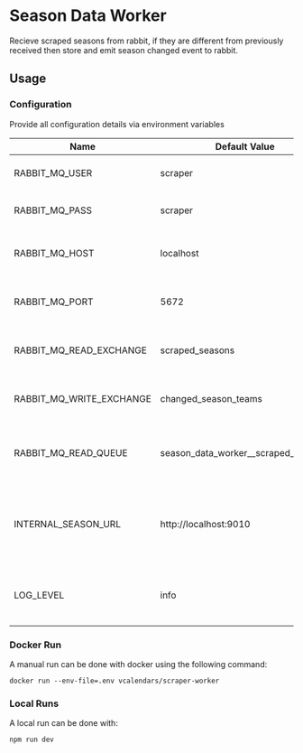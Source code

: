 # Season Data Worker

Recieve scraped seasons from rabbit, if they are different from previously received then store and emit season changed event to rabbit.

## Usage

### Configuration

Provide all configuration details via environment variables

| Name                     | Default Value                         | Description                                                  |
| ------------------------ | ------------------------------------- | ------------------------------------------------------------ |
| RABBIT_MQ_USER           | scraper                               | Username to connect to rabbit                                |
| RABBIT_MQ_PASS           | scraper                               | Password to connect to rabbit                                |
| RABBIT_MQ_HOST           | localhost                             | Hostname of the rabbit instance                              |
| RABBIT_MQ_PORT           | 5672                                  | Port on which to connect to rabbit                           |
| RABBIT_MQ_READ_EXCHANGE  | scraped_seasons                       | Exchange to read seasons from                                |
| RABBIT_MQ_WRITE_EXCHANGE | changed_season_teams                  | Exchange to write season changes to                          |
| RABBIT_MQ_READ_QUEUE     | season_data_worker\_\_scraped_seasons | Persistent queue to read messages from                       |
| INTERNAL_SEASON_URL      | http://localhost:9010                 | Url including scheme and port of the internal season service |
| LOG_LEVEL                | info                                  | The minimum log level that will be printed                   |

### Docker Run

A manual run can be done with docker using the following command:

`docker run --env-file=.env vcalendars/scraper-worker`

### Local Runs

A local run can be done with:

`npm run dev`
